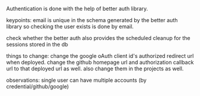 Authentication is done with the help of better auth library.

keypoints:
email is unique in the schema generated by the better auth library so checking the user exists is done by email.


check whether the better auth also provides the scheduled cleanup for the sessions stored in the db



things to change:
change the google oAuth client id's authorized redirect url when deployed.
change the github homepage url and authorization callback url to that deployed url as well.
also change them in the projects as well.

observations:
single user can have multiple accounts (by credential/github/google)

